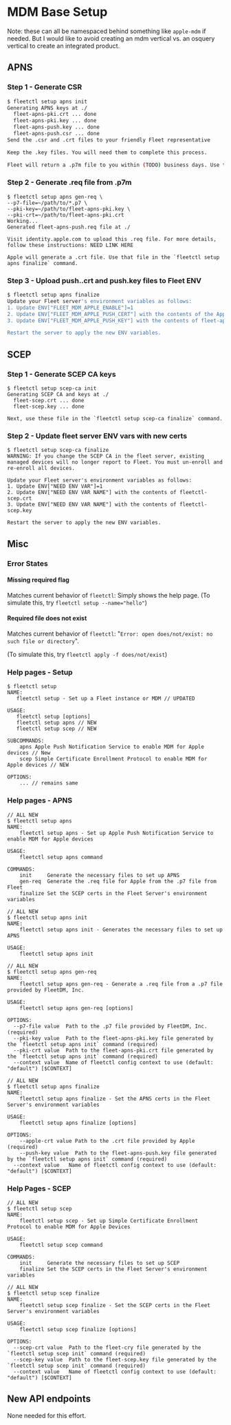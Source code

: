 # MDM Base Setup

Note: these can all be namespaced behind something like `apple-mdm` if needed. But I would like to avoid creating an mdm vertical vs. an osquery vertical to create an integrated product.

## APNS
### Step 1 - Generate CSR
``` sh
$ fleetctl setup apns init
Generating APNS keys at ./
  fleet-apns-pki.crt ... done
  fleet-apns-pki.key ... done
  fleet-apns-push.key ... done
  fleet-apns-push.csr ... done
Send the .csr and .crt files to your friendly Fleet representative

Keep the .key files. You will need them to complete this process. 

Fleet will return a .p7m file to you within (TODO) business days. Use that file in the `fleetctl setup apns gen-req` command.
```

### Step 2 - Generate .req file from .p7m
```
$ fleetctl setup apns gen-req \
--p7-file=~/path/to/*.p7 \
--pki-key=~/path/to/fleet-apns-pki.key \
--pki-crt=~/path/to/fleet-apns-pki.crt
Working...
Generated fleet-apns-push.req file at ./

Visit identity.apple.com to upload this .req file. For more details, follow these instructions: NEED LINK HERE

Apple will generate a .crt file. Use that file in the `fleetctl setup apns finalize` command. 
```

### Step 3 - Upload push..crt and push.key files to Fleet ENV

```sh
$ fleetctl setup apns finalize
Update your Fleet server's environment variables as follows:
1. Update ENV["FLEET_MDM_APPLE_ENABLE"]=1
2. Update ENV["FLEET_MDM_APPLE_PUSH_CERT"] with the contents of the Apple .crt file
3. Update ENV["FLEET_MDM_APPLE_PUSH_KEY"] with the contents of fleet-apns-push.key

Restart the server to apply the new ENV variables.

```

## SCEP
### Step 1 - Generate SCEP CA keys
```
$ fleetctl setup scep-ca init
Generating SCEP CA and keys at ./
  fleet-scep.crt ... done
  fleet-scep.key ... done
  
Next, use these file in the `fleetctl setup scep-ca finalize` command.
```

### Step 2 - Update fleet server ENV vars with new certs
```
$ fleetctl setup scep-ca finalize
WARNING: If you change the SCEP CA in the fleet server, existing managed devices will no longer report to Fleet. You must un-enroll and re-enroll all devices.

Update your Fleet server's environment variables as follows:
1. Update ENV["NEED ENV VAR"]=1
2. Update ENV["NEED ENV VAR NAME"] with the contents of fleetctl-scep.crt
3. Update ENV["NEED ENV VAR NAME"] with the contents of fleetctl-scep.key

Restart the server to apply the new ENV variables.

```

## Misc
### Error States
#### Missing required flag
Matches current behavior of `fleetctl`: Simply shows the help page. (To simulate this, try `fleetctl setup --name="hello"`)

#### Required file does not exist 
Matches current behavior of `fleetctl`: "`Error: open does/not/exist: no such file or directory`".

(To simulate this, try `fleetctl apply -f does/not/exist`)
### Help pages - Setup

```
$ fleetctl setup
NAME:
   fleetctl setup - Set up a Fleet instance or MDM // UPDATED

USAGE:
   fleetctl setup [options]
   fleetctl setup apns // NEW
   fleetctl setup scep // NEW
   
SUBCOMMANDS:
	apns Apple Push Notification Service to enable MDM for Apple devices // New
	scep Simple Certificate Enrollment Protocol to enable MDM for Apple devices // NEW

OPTIONS:
	... // remains same
```

### Help pages - APNS

```
// ALL NEW
$ fleetctl setup apns
NAME:
	fleetctl setup apns - Set up Apple Push Notification Service to enable MDM for Apple devices

USAGE:
	fleetctl setup apns command

COMMANDS:
	init     Generate the necessary files to set up APNS
	gen-req  Generate the .req file for Apple from the .p7 file from Fleet
	finalize Set the SCEP certs in the Fleet Server's environment variables
```

```
// ALL NEW
$ fleetctl setup apns init
NAME:
	fleetctl setup apns init - Generates the necessary files to set up APNS 

USAGE:
	fleetctl setup apns init
```

```
// ALL NEW
$ fleetctl setup apns gen-req
NAME:
	fleetctl setup apns gen-req - Generate a .req file from a .p7 file provided by FleetDM, Inc.

USAGE:
	fleetctl setup apns gen-req [options]

OPTIONS:
  --p7-file value  Path to the .p7 file provided by FleetDM, Inc. (required)
  --pki-key value  Path to the fleet-apns-pki.key file generated by the `fleetctl setup apns init` command (required)
  --pki-crt value  Path to the fleet-apns-pki.crt file generated by the `fleetctl setup apns init` command (required)
  --context value  Name of fleetctl config context to use (default: "default") [$CONTEXT]
```

```
// ALL NEW
$ fleetctl setup apns finalize
NAME:
	fleetctl setup apns finalize - Set the APNS certs in the Fleet Server's environment variables

USAGE:
	fleetctl setup apns finalize [options]

OPTIONS:
	--apple-crt value Path to the .crt file provided by Apple (required)
	--push-key value  Path to the fleet-apns-push.key file generated by the `fleetctl setup apns init` command (required)
  --context value   Name of fleetctl config context to use (default: "default") [$CONTEXT]
```

### Help Pages - SCEP

```
// ALL NEW
$ fleetctl setup scep
NAME:
	fleetctl setup scep - Set up Simple Certificate Enrollment Protocol to enable MDM for Apple Devices

USAGE:
	fleetctl setup scep command

COMMANDS:
	init     Generate the necessary files to set up SCEP
	finalize Set the SCEP certs in the Fleet Server's environment variables
```

```
// ALL NEW
$ fleetctl setup scep finalize
NAME:
	fleetctl setup scep finalize - Set the SCEP certs in the Fleet Server's environment variables

USAGE:
	fleetctl setup scep finalize [options]

OPTIONS:
  --scep-crt value  Path to the fleet-cry file generated by the `fleetctl setup scep init` command (required)   
  --scep-key value  Path to the fleet-scep.key file generated by the `fleetctl setup scep init` command (required)  
  --context value   Name of fleetctl config context to use (default: "default") [$CONTEXT]
```

## New API endpoints
None needed for this effort.
